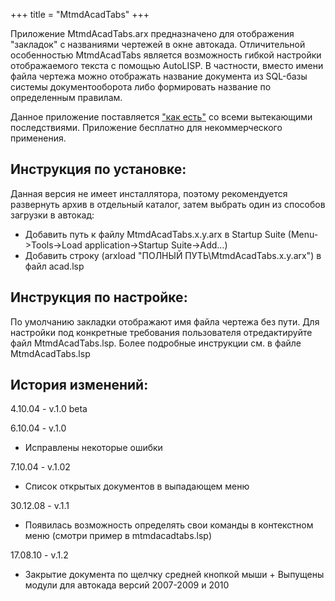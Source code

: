 +++
title = "MtmdAcadTabs"
+++

Приложение MtmdAcadTabs.arx предназначено для отображения "закладок"
с названиями чертежей в окне автокада. Отличительной особенностью MtmdAcadTabs
является возможность гибкой настройки отображаемого текста с помощью AutoLISP.
В частности, вместо имени файла чертежа можно отображать название документа
из SQL-базы системы документооборота либо формировать название по определенным правилам.

Данное приложение поставляется ["как есть"](https://ru.wikipedia.org/wiki/Как_есть)
со всеми вытекающими последствиями. Приложение бесплатно для некоммерческого применения.

## Инструкция по установке:

Данная версия не имеет инсталлятора, поэтому рекомендуется развернуть архив
в отдельный каталог, затем выбрать один из способов загрузки в автокад:
* Добавить путь к файлу MtmdAcadTabs.x.y.arx в Startup Suite (Menu->Tools->Load application->Startup Suite->Add...)
* Добавить строку (arxload "ПОЛНЫЙ ПУТЬ\MtmdAcadTabs.x.y.arx") в файл acad.lsp

## Инструкция по настройке:

По умолчанию закладки отображают имя файла чертежа без пути. Для настройки
под конкретные требования пользователя отредактируйте файл MtmdAcadTabs.lsp.
Более подробные инструкции см. в файле MtmdAcadTabs.lsp

##  История изменений:

4.10.04 - v.1.0 beta

6.10.04 - v.1.0
* Исправлены некоторые ошибки

7.10.04 - v.1.02
+ Список открытых документов в выпадающем меню

30.12.08 - v.1.1
+ Появилась возможность определять свои команды в контекстном меню (смотри пример в mtmdacadtabs.lsp)

17.08.10 - v.1.2
+ Закрытие документа по щелчку средней кнопкой мыши + Выпущены модули для автокада версий 2007-2009 и 2010
